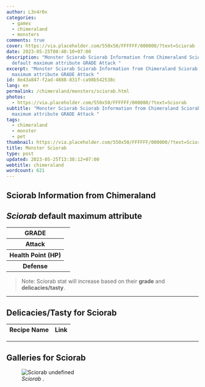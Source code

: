 ```yaml
---
author: L3n4r0x
categories:
  - games
  - chimeraland
  - monsters
comments: true
cover: https://via.placeholder.com/550x50/FFFFFF/000000/?text=Sciorab
date: 2023-05-25T00:40:10+07:00
description: "Monster Sciorab Sciorab Information from Chimeraland Sciorab
  default maximum attribute GRADE Attack "
excerpt: "Monster Sciorab Sciorab Information from Chimeraland Sciorab default
  maximum attribute GRADE Attack "
id: 8e43a847-f2ad-4888-831f-ca98b542538c
lang: en
permalink: /chimeraland/monsters/sciorab.html
photos:
  - https://via.placeholder.com/550x50/FFFFFF/000000/?text=Sciorab
subtitle: "Monster Sciorab Sciorab Information from Chimeraland Sciorab default
  maximum attribute GRADE Attack "
tags:
  - chimeraland
  - monster
  - pet
thumbnail: https://via.placeholder.com/550x50/FFFFFF/000000/?text=Sciorab
title: Monster Sciorab
type: post
updated: 2023-05-25T13:38:12+07:00
webtitle: chimeraland
wordcount: 621
---
```


<link
  rel="stylesheet"
  href="https://rawcdn.githack.com/dimaslanjaka/Web-Manajemen/870a349/css/bootstrap-5-3-0-alpha3-wrapper.css"
/>
<section id="bootstrap-wrapper">
  <div data-bs-theme="dark">
    <h2>Sciorab Information from Chimeraland</h2>
    <h2 id="attribute"><i>Sciorab</i> default maximum attribute</h2>
    <div class="row">
      <div class="col mb-2">
        <div class="card">
          <div class="card-body">
            <table>
              <tr>
                <th>GRADE</th>
                <td><br /></td>
              </tr>
              <tr>
                <th>Attack</th>
                <td></td>
              </tr>
              <tr>
                <th>Health Point (HP)</th>
                <td></td>
              </tr>
              <tr>
                <th>Defense</th>
                <td></td>
              </tr>
            </table>
          </div>
        </div>
      </div>
    </div>
    <blockquote class="bd-callout bd-callout-warning">
      Note: Sciorab stat will increase based on their <b>grade</b> and
      <b>delicacies/tasty</b>.
    </blockquote>
    <hr />
    <h2 id="delicacies">Delicacies/Tasty for Sciorab</h2>
    <div class="card">
      <div class="card-body">
        <div class="table-responsive">
          <table class="table table-striped">
            <thead>
              <tr>
                <th>Recipe Name</th>
                <th>Link</th>
              </tr>
            </thead>
            <tbody></tbody>
          </table>
        </div>
      </div>
    </div>
    <hr />
    <div id="gallery">
      <h2>Galleries for Sciorab</h2>
      <div class="row">
        <div class="col-lg-6 col-12">
          <figure>
            <img
              src="https://www.webmanajemen.com/undefined"
              alt="Sciorab undefined"
            />
            <figcaption style="word-wrap: break-word">
              <i>Sciorab</i> .
            </figcaption>
          </figure>
        </div>
      </div>
    </div>
  </div>
</section>